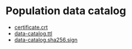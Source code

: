 # Population data catalog

- [certificate.crt](resources/certificate.crt)
- [data-catalog.ttl](resources/data-catalog.ttl)
- [data-catalog.sha256.sign](resources/data-catalog.sha256.sign)
